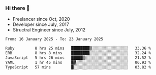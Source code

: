 ### Hi there 👋

- Freelancer since Oct, 2020
- Developer since July, 2017
- Structral Engineer since July, 2012

<!--START_SECTION:waka-->

```txt
From: 16 January 2025 - To: 23 January 2025

Ruby         8 hrs 25 mins   ████████▒░░░░░░░░░░░░░░░░   33.36 %
ERB          8 hrs 8 mins    ████████░░░░░░░░░░░░░░░░░   32.24 %
JavaScript   5 hrs 26 mins   █████▒░░░░░░░░░░░░░░░░░░░   21.52 %
YAML         1 hr 45 mins    █▓░░░░░░░░░░░░░░░░░░░░░░░   06.93 %
TypeScript   57 mins         █░░░░░░░░░░░░░░░░░░░░░░░░   03.82 %
```

<!--END_SECTION:waka-->
